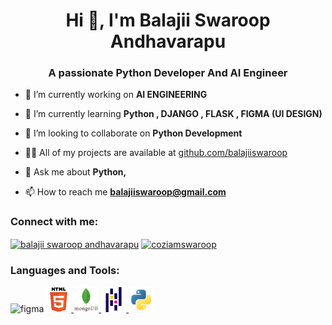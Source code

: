 <h1 align="center">Hi 👋, I'm Balajii Swaroop Andhavarapu</h1>
<h3 align="center">A passionate  Python Developer And AI Engineer </h3>

- 🔭 I’m currently working on **AI ENGINEERING**

- 🌱 I’m currently learning **Python , DJANGO , FLASK , FIGMA (UI DESIGN)**

- 👯 I’m looking to collaborate on **Python Development**

- 👨‍💻 All of my projects are available at [github.com/balajiiswaroop](https://github.com/balajiiswaroop)

- 💬 Ask me about **Python,**

- 📫 How to reach me **balajiiswaroop@gmail.com**



<h3 align="left">Connect with me:</h3>
<p align="left">
<a href="https://www.linkedin.com/in/balajiiswaroop/" target="blank"><img align="center" src="https://raw.githubusercontent.com/rahuldkjain/github-profile-readme-generator/master/src/images/icons/Social/linked-in-alt.svg" alt="balajii swaroop andhavarapu" height="30" width="40" /></a>
<a href="https://instagram.com/coziamswaroop" target="blank"><img align="center" src="https://raw.githubusercontent.com/rahuldkjain/github-profile-readme-generator/master/src/images/icons/Social/instagram.svg" alt="coziamswaroop" height="30" width="40" /></a>
</p>

<h3 align="left">Languages and Tools:</h3>
 <img src="https://www.vectorlogo.zone/logos/figma/figma-icon.svg" alt="figma" width="40" height="40"/> </a> <a href="https://www.w3.org/html/" target="_blank" rel="noreferrer"> <img src="https://raw.githubusercontent.com/devicons/devicon/master/icons/html5/html5-original-wordmark.svg" alt="html5" width="40" height="40"/> </a>  <a href="https://www.mongodb.com/" target="_blank" rel="noreferrer"> <img src="https://raw.githubusercontent.com/devicons/devicon/master/icons/mongodb/mongodb-original-wordmark.svg" alt="mongodb" width="40" height="40"/> </a> <a href="https://pandas.pydata.org/" target="_blank" rel="noreferrer"> <img src="https://raw.githubusercontent.com/devicons/devicon/2ae2a900d2f041da66e950e4d48052658d850630/icons/pandas/pandas-original.svg" alt="pandas" width="40" height="40"/> </a> <a href="https://www.python.org" target="_blank" rel="noreferrer"> <img src="https://raw.githubusercontent.com/devicons/devicon/master/icons/python/python-original.svg" alt="python" width="40" height="40"/> </a> <a href="https://reactjs.org/" target="_blank" rel="noreferrer"> 
<br><br>
